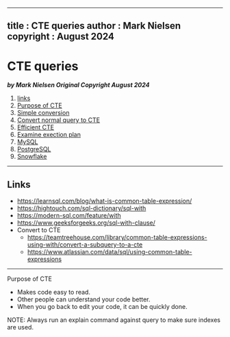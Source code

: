 
---
title : CTE queries
author : Mark Nielsen
copyright : August 2024
---


CTE queries
==============================

_**by Mark Nielsen
Original Copyright August 2024**_

1. [links](#links)
2. [Purpose of CTE](#purpose)
3. [Simple conversion](#convert)
3. [Convert normal query to CTE](#convert)
4. [Efficient CTE](#efficient)
5. [Examine exection plan](#explain)
6. [MySQL](#mysql)
7. [PostgreSQL](#list1)
8. [Snowflake](#sf)

* * *
<a name=links></a>Links
-----
* https://learnsql.com/blog/what-is-common-table-expression/
* https://hightouch.com/sql-dictionary/sql-with
* https://modern-sql.com/feature/with
* https://www.geeksforgeeks.org/sql-with-clause/
* Convert to CTE
   * https://teamtreehouse.com/library/common-table-expressions-using-with/convert-a-subquery-to-a-cte
   * https://www.atlassian.com/data/sql/using-common-table-expressions

* * *
<a name=purpose></a>Purpose of CTE
* Makes code easy to read.
* Other people can understand your code better.
* When you go back to edit your code, it can be quickly done. 

NOTE: Always run an explain command against query to make sure indexes are used.
